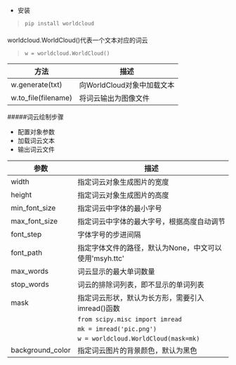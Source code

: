 * 安装 
> `pip install worldcloud`
#### 
worldcloud.WorldCloud()代表一个文本对应的词云

> `w = worldcloud.WorldCloud()`

|方法|描述|
|--|--|
|w.generate(txt)|向WorldCloud对象中加载文本|
|w.to_file(filename)|将词云输出为图像文件|

#####词云绘制步骤
* 配置对象参数
* 加载词云文本
* 输出词云文件 

|参数|描述|
|--|--|
|width|指定词云对象生成图片的宽度|
|height|指定词云对象生成图片的高度|
|min_font_size|指定词云中字体的最小字号|
|max_font_size|指定词云中字体的最大字号，根据高度自动调节|
|font_step|字体字号的步进间隔|
|font_path|指定字体文件的路径，默认为None，中文可以使用'msyh.ttc'|
|max_words|词云显示的最大单词数量|
|stop_words|词云的排除词列表，即不显示的单词列表|
|mask|指定词云形状，默认为长方形，需要引入imread()函数|
||`from scipy.misc import imread`|
||`mk = imread('pic.png')`|
||`w = worldcloud.WorldCloud(mask=mk)`|
|background_color|指定词云图片的背景颜色，默认为黑色|
